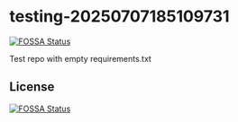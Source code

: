 # testing-20250707185109731
[![FOSSA Status](https://app.fossa.com/api/projects/git%2Bgithub.com%2Fkirogum%2Ftesting-20250707185109731.svg?type=shield)](https://app.fossa.com/projects/git%2Bgithub.com%2Fkirogum%2Ftesting-20250707185109731?ref=badge_shield)

Test repo with empty requirements.txt


## License
[![FOSSA Status](https://app.fossa.com/api/projects/git%2Bgithub.com%2Fkirogum%2Ftesting-20250707185109731.svg?type=large)](https://app.fossa.com/projects/git%2Bgithub.com%2Fkirogum%2Ftesting-20250707185109731?ref=badge_large)